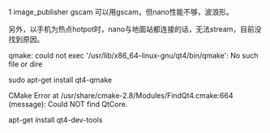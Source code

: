 1 image_publisher gscam
可以用gscam，但nano性能不够，波浪形。

另外，以手机为热点hotpot时，nano与地面站都连接的话，无法stream，目前没找到原因。



qmake: could not exec '/usr/lib/x86_64-linux-gnu/qt4/bin/qmake': No such file or dire

sudo apt-get install qt4-qmake


CMake Error at /usr/share/cmake-2.8/Modules/FindQt4.cmake:664 (message):
  Could NOT find QtCore.  
  
  apt-get install qt4-dev-tools


  
  
